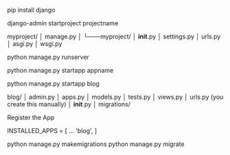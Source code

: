 pip install django

<!-- for django installation -->

django-admin startproject projectname

<!-- for creating the projct  -->

myproject/
│ manage.py
│
└───myproject/
│ **init**.py
│ settings.py
│ urls.py
│ asgi.py
│ wsgi.py

<!-- What each file does:

manage.py → Command-line tool (run server, create apps, run migrations, etc).

settings.py → Main configuration (database, installed apps, templates, static files).

urls.py → All URL routes for the project.

wsgi.py/asgi.py → For deployment (don’t worry too much on Day 1).

__init__.py → Marks folder as a Python package. -->

<!-- Run the Development Server -->

python manage.py runserver

<!-- to create the app -->

python manage.py startapp appname

<!-- example -->

python manage.py startapp blog

blog/
│ admin.py
│ apps.py
│ models.py
│ tests.py
│ views.py
│ urls.py (you create this manually)
│ **init**.py
│ migrations/

<!-- What each file does:

models.py → Database tables (ORM).

views.py → Logic to handle requests (what user sees/gets).

admin.py → Django admin site configuration.

apps.py → Metadata about the app.

tests.py → Unit tests.

migrations/ → Auto-generated files for DB schema changes. -->

Register the App

INSTALLED_APPS = [
...
'blog',
]

python manage.py makemigrations
python manage.py migrate

<!-- 👉 makemigrations → generates instructions.
     👉 migrate → applies changes to the database (SQLite by default)
-->
